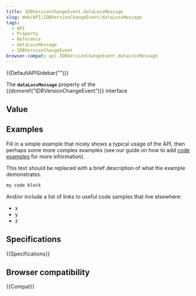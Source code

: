 ```yaml
---
title: IDBVersionChangeEvent.dataLossMessage
slug: Web/API/IDBVersionChangeEvent/dataLossMessage
tags:
  - API
  - Property
  - Reference
  - dataLossMessage
  - IDBVersionChangeEvent
browser-compat: api.IDBVersionChangeEvent.dataLossMessage
---
```

{{DefaultAPISidebar("")}}

The **`dataLossMessage`** property of the {{domxref("IDBVersionChangeEvent")}} interface 

## Value



## Examples

Fill in a simple example that nicely shows a typical usage of the API, then perhaps some more complex examples (see our guide on how to add [code examples](/en-US/docs/MDN/Contribute/Structures/Code_examples) for more information).

This text should be replaced with a brief description of what the example demonstrates.

```js
my code block
```

And/or include a list of links to useful code samples that live elsewhere:

*   x
*   y
*   z

## Specifications

{{Specifications}}

## Browser compatibility

{{Compat}}


